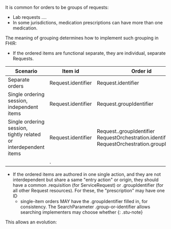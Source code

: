 It is common for orders to be groups of requests: 
* Lab requests ....
* In some jurisdictions, medication prescriptions can have more than one medication. 

The meaning of grouping determines how to implement such grouping in FHIR:

* If the ordered items are functional separate, they are individual, separate Requests.

|Scenario|Item id| Order id||Description|
|---|---|----|----|---|
| Separate orders |Request.identifier|Request.identifier|||
| Single ordering session,<br>independent items|Request.identifier |Request.groupIdentifier ||| 
| Single ordering session,<br>tightly related or<br>interdependent items|Request.identifier |Request..groupIdentifier<br>RequestOrchestration.identifier<br>RequestOrchestration.groupIdentifier ||| 
||.| | | | 



* If the ordered items are authored in one single action, and they are not interdependent but share a same "entry action" or origin, they should have a common .requisition (for ServiceRequest) or .groupIdentifier (for all other Request resources). For these, the "prescription" may have one ID 
  * single-item orders MAY have the .groupIdentifier filled in, for consistency. The SearchParameter .group-or-identifier allows searching  implementers may choose whether 
{: .stu-note}


This allows an evolution: 